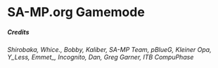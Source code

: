 # SA-MP.org Gamemode

##### Credits
###### Shirobaka, Whice., Bobby, Kaliber, SA-MP Team, pBlueG, Kleiner Opa, Y\_Less, Emmet\_, Incognito, Dan, Greg Garner, ITB CompuPhase
